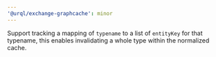 ```yaml
---
'@urql/exchange-graphcache': minor
---
```


Support tracking a mapping of `typename` to a list of `entityKey` for that typename, this enables invalidating a whole type within the normalized cache.
